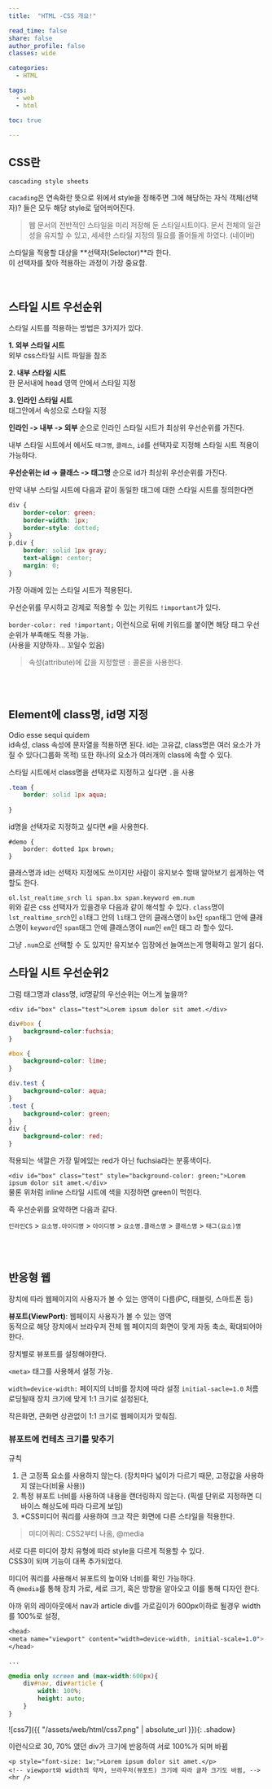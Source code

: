 ```yaml
---
title:  "HTML -CSS 개요!"

read_time: false
share: false
author_profile: false
classes: wide

categories:
  - HTML

tags:
  - web
  - html

toc: true

---
```


## CSS란

`cascading style sheets` 

`cacading`은 연속화란 뜻으로 위에서 style을 정해주면 그에 해당하는 자식 객체(선택자)? 들은 모두 해당 style로 덮어씌어진다.  

> 웹 문서의 전반적인 스타일을 미리 저장해 둔 스타일시트이다. 문서 전체의 일관성을 유지할 수 있고, 세세한 스타일 지정의 필요를 줄어들게 하였다. (네이버)

스타일을 적용할 대상을 **선택자(Selector)**라 한다.  
이 선택자를 찾아 적용하는 과정이 가장 중요함.  

<br>

## 스타일 시트 우선순위

스타일 시트를 적용하는 방법은 3가지가 있다.  

**1. 외부 스타일 시트**  
  외부 css스타일 시트 파일을 참조  

**2. 내부 스타일 시트**  
  한 문서내에 head 영역 안에서 스타일 지정

**3. 인라인 스타일 시트**  
  태그안에서 속성으로 스타일 지정  

 **인라인 -> 내부 -> 외부** 순으로 인라인 스타일 시트가 최상위 우선순위를 가진다.  

내부 스타일 시트에서 에서도 `태그명`, `클래스`, `id`를 선택자로 지정해 스타일 시트 적용이 가능하다.  

**우선순위는 id -> 클래스 -> 태그명** 순으로 id가 최상위 우선순위를 가진다.  

만약 내부 스타일 시트에 다음과 같이 동일한 태그에 대한 스타일 시트를 정의한다면  
```css
div {
	border-color: green;
	border-width: 1px;
	border-style: dotted;
}
p,div {
	border: solid 1px gray;
	text-align: center;
	margin: 0;
}
```
가장 아래에 있는 스타일 시트가 적용된다.  

우선순위를 무시하고 강제로 적용할 수 있는 키워드 `!important`가 있다.  

`border-color: red !important;` 이런식으로 뒤에 키워드를 붙이면 해당 태그 우선순위가 부족해도 적용 가능.  
(사용을 지양하자... 꼬일수 있음)  

> 속성(attribute)에 값을 지정할땐 `:` 콜론을 사용한다.   

<br><br>

## Element에 class명, id명 지정

<div id="demo" class="team manager">Odio esse sequi quidem</div>
id속성, class 속성에 문자열을 적용하면 된다.  
id는 고유값, class명은 여러 요소가 가질 수 있다(그룹화 목적)  
또한 하나의 요소가 여러개의 class에 속할 수 있다.  


스타일 시트에서 class명을 선택자로 지정하고 싶다면 `.`을 사용  
```css
.team {
	border: solid 1px aqua;
	
}
```

id명을 선택자로 지정하고 싶다면 `#`을 사용한다.  
```
#demo {
	border: dotted 1px brown;
}
```


클래스명과 id는 선택자 지정에도 쓰이지만 사람이 유지보수 할때 알아보기 쉽게하는 역할도 한다.

`ol.lst_realtime_srch li span.bx span.keyword em.num `  
위와 같은 css 선택자가 있을경우 다음과 같이 해석할 수 있다.
`class`명이 `lst_realtime_srch`인 `ol`태그 안의 `li`태그 안의 클래스명이 `bx`인 `span`태그 안에 클래스명이 `keyword`인 `span`태그 안에 클래스명이 `num`인 `em`인 태그 라 할수 있다.  

그냥 `.num`으로 선택할 수 도 있지만 유지보수 입장에선 늘여쓰는게 명확하고 알기 쉽다.  


## 스타일 시트 우선순위2

그럼 태그명과 class명, id명같의 우선순위는 어느게 높을까?

`<div id="box" class="test">Lorem ipsum dolor sit amet.</div>`
```css
div#box {
	background-color:fuchsia;
}

#box {
	background-color: lime;
}

div.test {
	background-color: aqua;
}
.test {
	background-color: green;
}
div {
	background-color: red;
}
```
적용되는 색깔은 가장 밑에있는 red가 아닌 fuchsia라는 분홍색이다.  


`<div id="box" class="test" style="background-color: green;">Lorem ipsum dolor sit amet.</div>`  
물론 위처럼 inline 스타일 시트에 색을 지정하면 green이 먹힌다.  

즉 우선순위를 요약하면 다음과 같다.

`인라인CS` > `요소명.아이디명` > `아이디명` > `요소명.클래스명` > `클래스명` > `태그(요소)명`

<br><br>


## 반응형 웹

장치에 따라 웹페이지의 사용자가 볼 수 있는 영역이 다름(PC, 태블릿, 스마트폰 등)  

**뷰포트(ViewPort)**: 웹페이지 사용자가 볼 수 있는 영역   
동적으로 해당 장치에서 브라우저 전체 웹 페이지의 화면이 맞게 자동 축소, 확대되어야 한다.    

장치별로 뷰포트를 설정해야한다.  

`<meta>` 태그를 사용해서 설정 가능.  

<meta name="viewport" content="width=device-width, initial-scale=1.0">

`width=device-width:` 페이지의 너비를 장치에 따라 설정
`initial-sacle=1.0` 처름로딩될때 장치 크기에 맞게 1:1 크기로 설정된다, 

작은화면, 큰화면 상관없이 1:1 크기로 웹페이지가 맞춰짐.  



### 뷰포트에 컨테츠 크기를 맞추기

규칙  
1. 큰 고정폭 요소를 사용하지 않는다. (장치마다 넓이가 다르기 때문, 고정값을 사용하지 않는다(비율 사용))  
2. 특정 뷰포트 너비를 사용하여 내용을 랜더링하지 않는다. (픽셀 단위로 지정하면 디바이스 해상도에 따라 다르게 보임)  
3. *CSS미디어 쿼리를 사용하여 크고 작은 화면에 다른 스타일을 적용한다.  


>미디어쿼리: CSS2부터 나옴, @media   

서로 다른 미디어 장치 유형에 따라 style을 다르게 적용할 수 있다.   
CSS3이 되며 기능이 대폭 추가되었다.   

미디어 쿼리를 사용해서 뷰포트의 높이와 너비를 확인 가능하다.  
즉 `@media`를 통해 장치 가로, 세로 크기, 혹은 방향을  알아오고 이를 통해 디자인 한다.  

아까 위의 레이아웃에서 nav과 article div를 가로길이가 600px이하로 될경우 width를 100%로 설정, 
```css
<head>
<meta name="viewport" content="width=device-width, initial-scale=1.0">
</head>

...

@media only screen and (max-width:600px){
	div#nav, div#article {
		width: 100%;
		height: auto;
	}
}
```

![css7]({{ "/assets/web/html/css7.png" | absolute_url }}){: .shadow}   

이런식으로 30, 70% 였던 div가  크기에 반응하여 서로 100%가 되며 바뀜  


	<p style="font-size: 1w;">Lorem ipsum dolor sit amet.</p>
	<!-- viewport와 width의 약자, 브라우저(뷰포트) 크기에 따라 글자 크기도 바뀜, -->
	<hr />